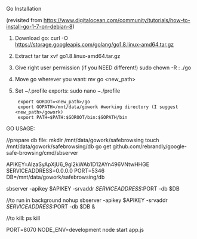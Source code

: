 Go Installation

(revisited from https://www.digitalocean.com/community/tutorials/how-to-install-go-1-7-on-debian-8)

1. Download go:
	curl -O https://storage.googleapis.com/golang/go1.8.linux-amd64.tar.gz

2. Extract tar
	tar xvf go1.8.linux-amd64.tar.gz

3. Give right user permission (if you NEED different!)
	sudo chown -R <ec2-user>:<ec2-user> ./go

4. Move go wherever you want:
	mv go <new_path>

5. Set ~/.profile exports:
	sudo nano ~./profile

		export GOROOT=<new_path>/go
		export GOPATH=/mnt/data/gowork #working directory (I suggest <new_path>/gowork)
		export PATH=$PATH:$GOROOT/bin:$GOPATH/bin






GO USAGE:

//prepare db file:
mkdir /mnt/data/gowork/safebrowsing
touch /mnt/data/gowork/safebrowsing/db
go get github.com/rebrandly/google-safe-browsing/cmd/sbserver

APIKEY=AIzaSyApXjU6_9gl2kWAb1D12AYn496VNtwHHGE
SERVICEADDRESS=0.0.0.0
PORT=5346
DB=/mnt/data/gowork/safebrowsing/db

sbserver -apikey $APIKEY -srvaddr $SERVICEADDRESS:$PORT -db $DB

//to run in background
nohup sbserver -apikey $APIKEY -srvaddr $SERVICEADDRESS:$PORT -db $DB &

//to kill:
ps
kill












PORT=8070 NODE_ENV=development node start app.js



